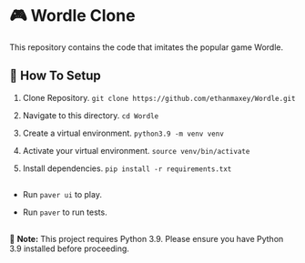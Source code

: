 # 🎮 Wordle Clone

This repository contains the code that imitates the popular game Wordle.

## 🚀 How To Setup

1.  Clone Repository. ```git clone https://github.com/ethanmaxey/Wordle.git```

2.  Navigate to this directory. ```cd Wordle```

3.  Create a virtual environment. ```python3.9 -m venv venv```

4.  Activate your virtual environment. ```source venv/bin/activate```

5.  Install dependencies. ```pip install -r requirements.txt```

##
    
-   Run ```paver ui``` to play.

-   Run ```paver``` to run tests.

##

📝 **Note:** This project requires Python 3.9. Please ensure you have Python 3.9 installed before proceeding.

